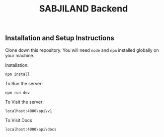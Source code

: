<h1  align="center">SABJILAND Backend</h1>

</br>

## Installation and Setup Instructions

Clone down this repository. You will need `node` and `npm` installed globally on your machine.

Installation:

`npm install`

To Run the server:

`npm run dev`

To Visit the server:

`localhost:4000\api\v1`

To Visit Docs

`localhost:4000\api\docs`
